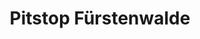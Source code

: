 ---
title: "Pitstop Fürstenwalde"
url: /fuerstenwalde-spree/pitstop-fuerstenwalde/
shop: Autowerkstatt
---